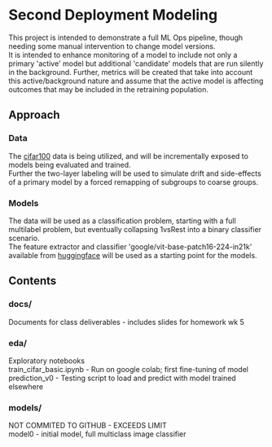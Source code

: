 # Second Deployment Modeling
This project is intended to demonstrate a full ML Ops pipeline, though needing some manual intervention to change model versions.  
It is intended to enhance monitoring of a model to include not only a primary 'active' model but additional 'candidate' models that are run silently in the background.  Further, metrics will be created that take into account this active/background nature and assume that the active model is affecting outcomes that may be included in the retraining population.

## Approach
### Data
The [cifar100](https://huggingface.co/datasets/cifar100) data is being utilized, and will be incrementally exposed to models being evaluated and trained.  
Further the two-layer labeling will be used to simulate drift and side-effects of a primary model by a forced remapping of subgroups to coarse groups.

### Models
The data will be used as a classification problem, starting with a full multilabel problem, but eventually collapsing 1vsRest into a binary classifier scenario.  
The feature extractor and classifier 'google/vit-base-patch16-224-in21k' available from [huggingface](https://huggingface.co/google/vit-base-patch16-224-in21k) will be used as a starting point for the models. 

## Contents
### docs/
Documents for class deliverables - includes slides for homework wk 5

### eda/
Exploratory notebooks  
train_cifar_basic.ipynb - Run on google colab; first fine-tuning of model  
prediction_v0 - Testing script to load and predict with model trained elsewhere 

### models/
NOT COMMITED TO GITHUB - EXCEEDS LIMIT  
model0 - initial model, full multiclass image classifier 
